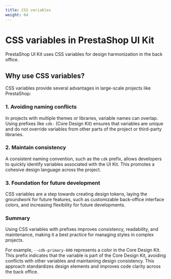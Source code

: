 ```yaml
---
title: CSS variables
weight: 64
---
```


# CSS variables in PrestaShop UI Kit

PrestaShop UI Kit uses CSS variables for design harmonization in the back office.

## Why use CSS variables?

CSS variables provide several advantages in large-scale projects like PrestaShop:

### 1. Avoiding naming conflicts

In projects with multiple themes or libraries, variable names can overlap. Using prefixes like `cdk-` (Core Design Kit) ensures that variables are unique and do not override variables from other parts of the project or third-party libraries.

### 2. Maintain consistency

A consistent naming convention, such as the `cdk` prefix, allows developers to quickly identify variables associated with the UI Kit. This promotes a cohesive design language across the project.

### 3. Foundation for future development

CSS variables are a step towards creating design tokens, laying the groundwork for future features, such as customizable back-office interface colors, and increasing flexibility for future developments.

### Summary

Using CSS variables with prefixes improves consistency, readability, and maintenance, making it a best practice for managing styles in complex projects.

For example, `--cdk-primary-800` represents a color in the Core Design Kit. This prefix indicates that the variable is part of the Core Design Kit, avoiding conflicts with other variables and maintaining design consistency. This approach standardizes design elements and improves code clarity across the back office.
